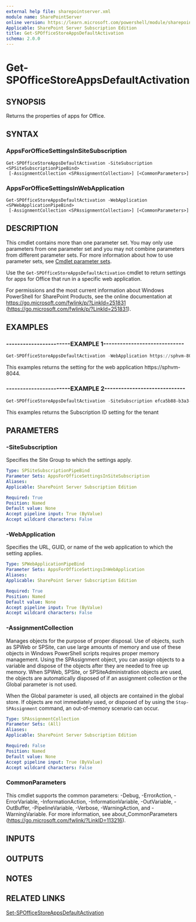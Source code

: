 ```yaml
---
external help file: sharepointserver.xml
module name: SharePointServer
online version: https://learn.microsoft.com/powershell/module/sharepoint-server/get-spofficestoreappsdefaultactivation
Applicable: SharePoint Server Subscription Edition
title: Get-SPOfficeStoreAppsDefaultActivation
schema: 2.0.0
---
```


# Get-SPOfficeStoreAppsDefaultActivation

## SYNOPSIS

Returns the properties of apps for Office.


## SYNTAX

### AppsForOfficeSettingsInSiteSubscription
```
Get-SPOfficeStoreAppsDefaultActivation -SiteSubscription <SPSiteSubscriptionPipeBind>
 [-AssignmentCollection <SPAssignmentCollection>] [<CommonParameters>]
```

### AppsForOfficeSettingsInWebApplication
```
Get-SPOfficeStoreAppsDefaultActivation -WebApplication <SPWebApplicationPipeBind>
 [-AssignmentCollection <SPAssignmentCollection>] [<CommonParameters>]
```

## DESCRIPTION
This cmdlet contains more than one parameter set.
You may only use parameters from one parameter set and you may not combine parameters from different parameter sets.
For more information about how to use parameter sets, see [Cmdlet parameter sets](https://learn.microsoft.com/powershell/scripting/developer/cmdlet/cmdlet-parameter-sets).

Use the `Get-SPOfficeStoreAppsDefaultActivation` cmdlet to return settings for apps for Office that run in a specific web application.

For permissions and the most current information about Windows PowerShell for SharePoint Products, see the online documentation at https://go.microsoft.com/fwlink/p/?LinkId=251831 (https://go.microsoft.com/fwlink/p/?LinkId=251831).


## EXAMPLES

### -----------------------EXAMPLE 1-----------------------------
```powershell
Get-SPOfficeStoreAppsDefaultActivation -WebApplication https://sphvm-8044
```

This examples returns the setting for the web application https://sphvm-8044.

### -----------------------EXAMPLE 2-----------------------------
```powershell
Get-SPOfficeStoreAppsDefaultActivation -SiteSubscription efca5b88-b3a3-448d-afbc-ef620f4744f1
```

This examples returns the Subscription ID setting for the tenant

## PARAMETERS

### -SiteSubscription
Specifies the Site Group to which the settings apply.


```yaml
Type: SPSiteSubscriptionPipeBind
Parameter Sets: AppsForOfficeSettingsInSiteSubscription
Aliases: 
Applicable: SharePoint Server Subscription Edition

Required: True
Position: Named
Default value: None
Accept pipeline input: True (ByValue)
Accept wildcard characters: False
```

### -WebApplication
Specifies the URL, GUID, or name of the web application to which the setting applies.


```yaml
Type: SPWebApplicationPipeBind
Parameter Sets: AppsForOfficeSettingsInWebApplication
Aliases: 
Applicable: SharePoint Server Subscription Edition

Required: True
Position: Named
Default value: None
Accept pipeline input: True (ByValue)
Accept wildcard characters: False
```

### -AssignmentCollection
Manages objects for the purpose of proper disposal.
Use of objects, such as SPWeb or SPSite, can use large amounts of memory and use of these objects in Windows PowerShell scripts requires proper memory management.
Using the SPAssignment object, you can assign objects to a variable and dispose of the objects after they are needed to free up memory.
When SPWeb, SPSite, or SPSiteAdministration objects are used, the objects are automatically disposed of if an assignment collection or the Global parameter is not used.

When the Global parameter is used, all objects are contained in the global store.
If objects are not immediately used, or disposed of by using the `Stop-SPAssignment` command, an out-of-memory scenario can occur.


```yaml
Type: SPAssignmentCollection
Parameter Sets: (All)
Aliases: 
Applicable: SharePoint Server Subscription Edition

Required: False
Position: Named
Default value: None
Accept pipeline input: True (ByValue)
Accept wildcard characters: False
```

### CommonParameters
This cmdlet supports the common parameters: -Debug, -ErrorAction, -ErrorVariable, -InformationAction, -InformationVariable, -OutVariable, -OutBuffer, -PipelineVariable, -Verbose, -WarningAction, and -WarningVariable. For more information, see about_CommonParameters (https://go.microsoft.com/fwlink/?LinkID=113216).

## INPUTS

## OUTPUTS

## NOTES

## RELATED LINKS

[Set-SPOfficeStoreAppsDefaultActivation](Set-SPOfficeStoreAppsDefaultActivation.md)
